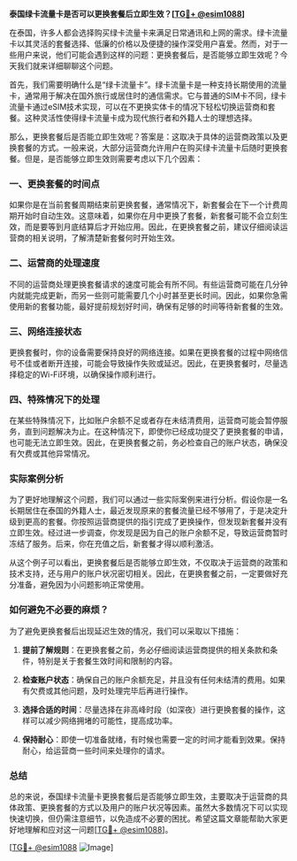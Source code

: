 **泰国绿卡流量卡是否可以更换套餐后立即生效？[[TG💪+ @esim1088](https://t.me/s/esim1088)]**

在泰国，许多人都会选择购买绿卡流量卡来满足日常通讯和上网的需求。绿卡流量卡以其灵活的套餐选择、低廉的价格以及便捷的操作深受用户喜爱。然而，对于一些用户来说，他们可能会遇到这样的问题：更换套餐后，是否能够立即生效呢？今天我们就来详细聊聊这个问题。

首先，我们需要明确什么是“绿卡流量卡”。绿卡流量卡是一种支持长期使用的流量卡，通常用于解决在国外旅行或居住时的通信需求。它与普通的SIM卡不同，绿卡流量卡通过eSIM技术实现，可以在不更换实体卡的情况下轻松切换运营商和套餐。这种灵活性使得绿卡流量卡成为现代旅行者和外籍人士的理想选择。

那么，更换套餐后是否能立即生效呢？答案是：这取决于具体的运营商政策以及更换套餐的方式。一般来说，大部分运营商允许用户在购买绿卡流量卡后随时更换套餐。但是，是否能够立即生效则需要考虑以下几个因素：

### 一、更换套餐的时间点

如果你是在当前套餐周期结束前更换套餐，通常情况下，新套餐会在下一个计费周期开始时自动生效。这意味着，如果你在月中更换了套餐，新套餐可能不会立刻生效，而是要等到月底结算后才开始应用。因此，在更换套餐之前，建议仔细阅读运营商的相关说明，了解清楚新套餐何时开始生效。

### 二、运营商的处理速度

不同的运营商处理更换套餐请求的速度可能会有所不同。有些运营商可能在几分钟内就能完成更新，而另一些则可能需要几个小时甚至更长时间。因此，如果你急需使用新的套餐功能，最好提前规划好时间，确保有足够的时间等待新套餐的生效。

### 三、网络连接状态

更换套餐时，你的设备需要保持良好的网络连接。如果在更换套餐的过程中网络信号不佳或者断开连接，可能会导致操作失败或延迟。因此，在更换套餐时，尽量选择稳定的Wi-Fi环境，以确保操作顺利进行。

### 四、特殊情况下的处理

在某些特殊情况下，比如账户余额不足或者存在未结清费用，运营商可能会暂停服务，直到问题解决为止。在这种情况下，即使你已经成功提交了更换套餐的申请，也可能无法立即生效。因此，在更换套餐之前，务必检查自己的账户状态，确保没有欠费或其他异常情况。

### 实际案例分析

为了更好地理解这个问题，我们可以通过一些实际案例来进行分析。假设你是一名长期居住在泰国的外籍人士，最近发现原来的套餐流量已经不够用了，于是决定升级到更高的套餐。你按照运营商提供的指引完成了更换操作，但发现新套餐并没有立即生效。经过进一步调查，你发现是因为自己的账户余额不足，导致运营商暂时冻结了服务。后来，你在充值之后，新套餐才得以顺利激活。

从这个例子可以看出，更换套餐后是否能够立即生效，不仅取决于运营商的政策和技术支持，还与用户的账户状况密切相关。因此，在更换套餐之前，一定要做好充分准备，避免因为小问题影响正常使用。

### 如何避免不必要的麻烦？

为了避免更换套餐后出现延迟生效的情况，我们可以采取以下措施：

1. **提前了解规则**：在更换套餐之前，务必仔细阅读运营商提供的相关条款和条件，特别是关于套餐生效时间和限制的内容。
   
2. **检查账户状态**：确保自己的账户余额充足，并且没有任何未结清的费用。如果有欠费或其他问题，及时处理完毕后再进行操作。

3. **选择合适的时间**：尽量选择在非高峰时段（如深夜）进行更换套餐的操作，这样可以减少网络拥堵的可能性，提高成功率。

4. **保持耐心**：即使一切准备就绪，有时候也需要一定的时间才能看到效果。保持耐心，给运营商一些时间来处理你的请求。

### 总结

总的来说，泰国绿卡流量卡更换套餐后是否能够立即生效，主要取决于运营商的具体政策、更换套餐的方式以及用户的账户状况等因素。虽然大多数情况下可以实现快速切换，但仍需注意细节，以免造成不必要的困扰。希望这篇文章能帮助大家更好地理解和应对这一问题[[TG💪+ @esim1088](https://t.me/s/esim1088)]。

[[TG💪+ @esim1088](https://t.me/s/esim1088) ![Image](https://i.postimg.cc/4NQfJmqS/Snipaste-2025-05-13-00-14-12.png)]